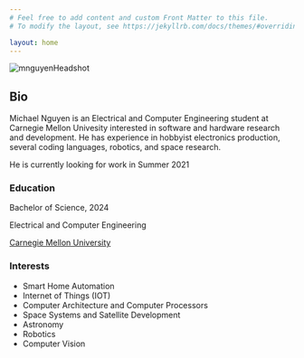 ```yaml
---
# Feel free to add content and custom Front Matter to this file.
# To modify the layout, see https://jekyllrb.com/docs/themes/#overriding-theme-defaults

layout: home
---
```

![mnguyenHeadshot](pictures/fullshot.jpg)
## Bio
Michael Nguyen is an Electrical and Computer Engineering student at Carnegie Mellon Univesity interested in software and hardware research and development.
He has experience in hobbyist electronics production, several coding languages, robotics, and space research.

He is currently looking for work in Summer 2021

### Education
Bachelor of Science, 2024

Electrical and Computer Engineering

[Carnegie Mellon University](https://ece.cmu.edu)
### Interests
 - Smart Home Automation
 - Internet of Things (IOT)
 - Computer Architecture and Computer Processors
 - Space Systems and Satellite Development
 - Astronomy
 - Robotics
 - Computer Vision
